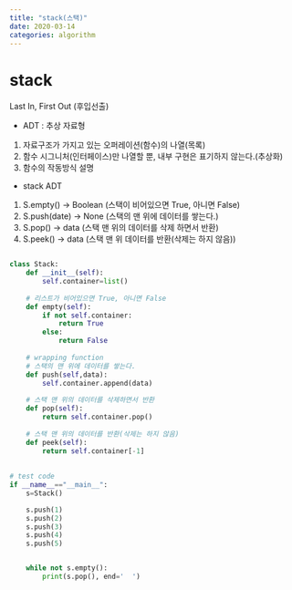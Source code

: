 ```yaml
---
title: "stack(스택)"
date: 2020-03-14
categories: algorithm
---
```


# stack
Last In, First Out (후입선출)

* ADT : 추상 자료형
1. 자료구조가 가지고 있는 오퍼레이션(함수)의 나열(목록)
2. 함수 시그니처(인터페이스)만 나열할 뿐, 내부 구현은 표기하지 않는다.(추상화)
3. 함수의 작동방식 설명


* stack ADT
1. S.empty() -> Boolean (스택이 비어있으면 True, 아니면 False)
2. S.push(date) -> None (스택의 맨 위에 데이터를 쌓는다.)
3. S.pop() -> data (스택 맨 위의 데이터를 삭제 하면서 반환)
4. S.peek() -> data (스택 맨 위 데이터를 반환(삭제는 하지 않음))


```python

class Stack:
    def __init__(self):
        self.container=list()
		
    # 리스트가 비어있으면 True, 아니면 False
    def empty(self):
        if not self.container:
            return True
        else:
            return False
	
    # wrapping function
    # 스택의 맨 위에 데이터를 쌓는다.
    def push(self,data):
        self.container.append(data)
	
    # 스택 맨 위의 데이터를 삭제하면서 반환
    def pop(self):
        return self.container.pop()
		
    # 스택 맨 위의 데이터를 반환(삭제는 하지 않음)
    def peek(self):
        return self.container[-1]
		
		
# test code		
if __name__=="__main__":
    s=Stack()

    s.push(1)
    s.push(2)
    s.push(3)
    s.push(4)
    s.push(5)


    while not s.empty():
        print(s.pop(), end='  ')
```
